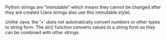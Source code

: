 Python strings are "immutable" which means they cannot be changed after they are created (Java strings also use this immutable style).  

Unlike Java, the '+' does not automatically convert numbers or other types to string form. The str() function converts values to a string form so they can be combined with other strings.  

